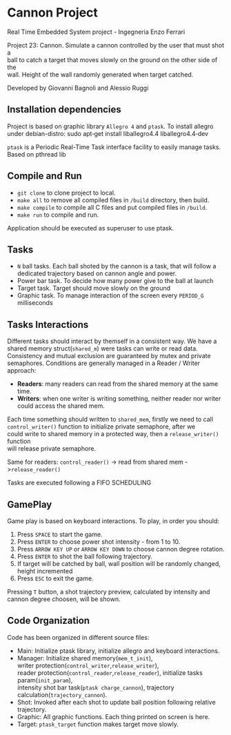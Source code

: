 # Cannon Project

Real Time Embedded System project - Ingegneria Enzo Ferrari

Project 23: Cannon. Simulate a cannon controlled by the user that must shot a   
ball to catch a target that moves slowly on the ground on the other side of the  
wall. Height of the wall randomly generated when target catched.

Developed by Giovanni Bagnoli and Alessio Ruggi

## Installation dependencies
Project is based on graphic library `Allegro 4` and `ptask`.
To install allegro under debian-distro: sudo apt‐get install liballegro4.4 liballegro4.4‐dev  

`ptask` is a Periodic Real-Time Task interface facility to easily manage tasks.
Based on pthread lib

## Compile and Run

- `git clone` to clone project to local.
- `make all` to remove all compiled files in `/build` directory, then build.
- `make compile` to compile all C files and put compiled files in  `/build`.
- `make run` to compile and run.

Application should be executed as superuser to use ptask.


## Tasks

- `N` ball tasks. Each ball shoted by the cannon is a task, that will follow a   
dedicated trajectory based on cannon angle and power.
- Power bar task. To decide how many power give to the ball at launch  
- Target task. Target should move slowly on the ground  
- Graphic task. To manage interaction of the screen every `PERIOD_G` milliseconds

## Tasks Interactions

Different tasks should interact by themself in a consistent way.
We have a shared memory struct(`shared_m`) were tasks can write or read data.
Consistency and mutual exclusion are guaranteed by mutex and private semaphores.
Conditions are generally managed in a Reader / Writer approach:
- **Readers**: many readers can read from the shared memory at the same time.
- **Writers**: when one writer is writing something, neither reader nor writer
could access the shared mem. 

Each time something should written to `shared_mem`, firstly we need to call  
`control_writer()` function to initialize private semaphore, after we  
could write to shared memory in a protected way, then a `release_writer()` function  
will release private semaphore.
 
Same for readers: `control_reader()` -> read from shared mem ->`release_reader()`

Tasks are executed following a FIFO SCHEDULING

## GamePlay

Game play is based on keyboard interactions. To play, in order you should:
1. Press `SPACE` to start the game.
2. Press `ENTER` to choose power shot intensity - from 1 to 10.
3. Press `ARROW KEY UP` or `ARROW KEY DOWN` to choose cannon degree rotation.
4. Press `ENTER` to shot the ball following trajectory.
5. If target will be catched by ball, wall position will be randomly changed,
 height incremented
6. Press `ESC` to exit the game.

Pressing `T` button, a shot trajectory preview, calculated by intensity and   
cannon degree choosen, will be shown.


## Code Organization

Code has been organized in different source files:
- Main: Initialize ptask library, initialize allegro and keyboard interactions.
- Manager: Initialize shared memory(`mem_t_init`),  
writer protection(`control_writer`,`release_writer`),   
reader protection(`control_reader`,`release_reader`), initialize tasks param(`init_param`),  
intensity shot bar task(`ptask charge_cannon`), trajectory calculation(`trajectory_cannon`).
- Shot: Invoked after each shot to update ball position following relative trajectory.
- Graphic: All graphic functions. Each thing printed on screen is here.
- Target: `ptask_target` function makes target move slowly.





